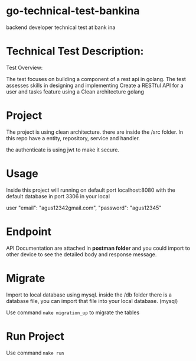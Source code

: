 # go-technical-test-bankina
backend developer technical test at bank ina

# Technical Test Description:
Test Overview:

The test focuses on building a component of a rest api in golang.
The test assesses skills in designing and implementing Create a RESTful API for a user and tasks feature using a Clean architecture golang

# Project
The project is using clean architecture. there are inside the /src folder. In this repo have a entity, repository, service and handler.

the authenticate is using jwt to make it secure.

# Usage
Inside this project will running on default port localhost:8080 with the default database in port 3306 in your local

user
 "email": "agus12342gmail.com",
 "password": "agus12345"

# Endpoint
API Documentation are attached in 
**postman folder** and you could import to other device to see the detailed body and response message.

# Migrate
Import to local database using mysql. inside the /db folder there is a database file, you can import that file into your local database. (mysql)

Use command `make migration_up` to migrate the tables

# Run Project
Use command `make run`